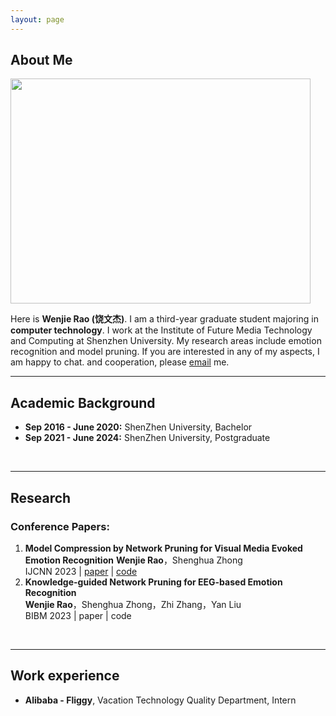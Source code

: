 ```yaml
---
layout: page
---
```


## About Me

<img src="https://cdn.statically.io/gh/jackyrwj/picb/master/img/%E7%94%9F%E6%B4%BB%E7%85%A7.jpg" class="floatpic" width="480" height="360">


<!-- I am a senior student majoring in **EECS** at Fuzhou University and Maynooth University (Ireland, combined degrees). Currently, I work as a research assistant in the IIoT-Lab, advised by [Prof. Zhezhuang Xu](https://www.researchgate.net/profile/Zhezhuang-Xu). I also spent a lovely summer research program with [Prof. Pietro Liò](https://www.cl.cam.ac.uk/~pl219/)'s team at Cambridge University. -->

Here is **Wenjie Rao (饶文杰)**. I am a third-year graduate student majoring in **computer technology**. I work at the Institute of Future Media Technology and Computing at Shenzhen University. My research areas include emotion recognition and model pruning. If you are interested in any of my aspects, I am happy to chat. and cooperation, please [email](mailto:raowenjieszu@foxmail.com) me.
<br>

---

## Academic Background
<!-- **<font color='red'>[Highlight]</font> I am looking for PhD to start in 2025 Fall. Contact me if you have any leads!** -->
- **Sep 2016 - June 2020:** ShenZhen University, Bachelor 
- **Sep 2021 - June 2024:** ShenZhen University, Postgraduate 
<!-- - **June 2022 - Nov 2022:** Cambridge University (Exchange) -->
<!-- - Expect to apply for a one-year Mphil program and graduate in Sep 2025. Looking for PhD position after that. -->

<br>

---

<!-- ## Research Interests

- Industrial IoT System
- Network Cybersecurity
- Applied Machine Learning

My current research focuses on practical problems that artificial intelligence faces in real life. My interests are on the **Machine Learning** and its applications in **Industrial IoT**. In a word, advanced technologies like ML and IoT positively influence the life of everybody.  I wish to devote my talent to this meaningful cause and bring well-being to society. -->

## Research

### Conference Papers:

1. **Model Compression by Network Pruning for Visual Media Evoked Emotion Recognition**
   **Wenjie Rao**，Shenghua Zhong  
   IJCNN 2023 | [paper](https://ieeexplore.ieee.org/stamp/stamp.jsp?tp=&arnumber=10192035) | [code](https://github.com/jackyrwj/EEG-Model-Network-Pruning)
2. **Knowledge-guided Network Pruning for EEG-based Emotion Recognition**  
   **Wenjie Rao**，Shenghua Zhong，Zhi Zhang，Yan Liu  
   BIBM 2023 | paper | code


<br>

---
## Work experience

- **Alibaba - Fliggy**, Vacation Technology Quality Department, Intern


<br>

